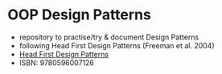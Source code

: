 # OOP Design Patterns
* repository to practise/try & document Design Patterns
* following Head First Design Patterns (Freeman et al. 2004)
* [Head First Design Patterns](https://www.oreilly.com/library/view/head-first-design/0596007124/)
* ISBN: 9780596007126

